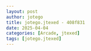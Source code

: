 ```yaml
---
layout: post
author: jotego
title: jotego.jtexed - 408f831
date: 2025-04-04
categories: [Arcade, jtexed]
tags: [jotego.jtexed]
---
```


